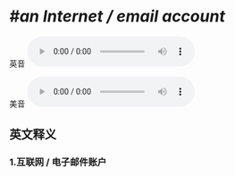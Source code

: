 # ***\#an Internet / email account*** 
英音
<audio src="./media/an Internet account   an email account1_AAC.aac" controls="controls"></audio>

美音
<audio src="./media/an Internet account  anemail account2_AAC.aac" controls="controls"></audio>



  

英文释义
---
### 1.**互联网 / 电子邮件账户**  


